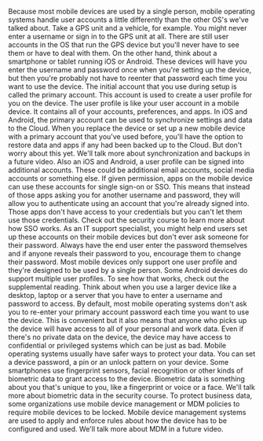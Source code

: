 Because most mobile devices
are used by a single person, mobile operating systems
handle user accounts a little differently than the other OS's we've talked about. Take a GPS unit and a
vehicle, for example. You might never enter a username or sign in
to the GPS unit at all. There are still user
accounts in the OS that run the GPS device but you'll never have to see them or
have to deal with them. On the other hand, think
about a smartphone or tablet running iOS or Android. These devices will have
you enter the username and password once when you're
setting up the device, but then you're probably
not have to reenter that password each time you
want to use the device. The initial account
that you use during setup is called the
primary account. This account is used to create a user profile for
you on the device. The user profile is like your user account
in a mobile device. It contains all of your
accounts, preferences, and apps. In iOS and Android, the primary account
can be used to synchronize settings
and data to the Cloud. When you replace the
device or set up a new mobile device with a primary account that
you've used before, you'll have the option
to restore data and apps if any had been
backed up to the Cloud. But don't worry about this yet. We'll talk more about
synchronization and backups in a future video. Also an iOS and Android, a user profile can be signed
into additional accounts. These could be additional
email accounts, social media accounts
or something else. If given permission, apps
on the mobile device can use these accounts for
single sign-on or SSO. This means that
instead of those apps asking you for another
username and password, they will allow you
to authenticate using an account that
you're already signed into. Those apps don't have
access to your credentials but you can't let them
use those credentials. Check out the security
course to learn more about how SSO works. As an IT support specialist, you might help end users
set up these accounts on their mobile devices but don't ever ask someone
for their password. Always have the end user
enter the password themselves and if anyone reveals
their password to you, encourage them to
change their password. Most mobile devices only support one user profile and they're designed to be
used by a single person. Some Android devices do support
multiple user profiles. To see how that works, check out the
supplemental reading. Think about when you use a
larger device like a desktop, laptop or a server
that you have to enter a username and
password to access. By default, most mobile operating systems
don't ask you to re-enter your primary
account password each time you want
to use the device. This is convenient but it also means that
anyone who picks up the device will
have access to all of your personal and work data. Even if there's no private
data on the device, the device may have access to confidential or
privileged systems which can be just as bad. Mobile operating systems usually have safer ways to
protect your data. You can set a device password, a pin or an unlock
pattern on your device. Some smartphones use
fingerprint sensors, facial recognition
or other kinds of biometric data to grant
access to the device. Biometric data is something about you that's unique to you, like a fingerprint
or voice or a face. We'll talk more
about biometric data in the security course. To protect business data, some organizations use
mobile device management or MDM policies to require
mobile devices to be locked. Mobile device management systems are used to apply and enforce rules about how the device has
to be configured and used. We'll talk more about
MDM in a future video.